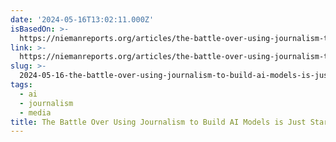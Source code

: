 ```yaml
---
date: '2024-05-16T13:02:11.000Z'
isBasedOn: >-
  https://niemanreports.org/articles/the-battle-over-using-journalism-to-build-ai-models-is-just-starting/
link: >-
  https://niemanreports.org/articles/the-battle-over-using-journalism-to-build-ai-models-is-just-starting/
slug: >-
  2024-05-16-the-battle-over-using-journalism-to-build-ai-models-is-just-starting-niem
tags:
  - ai
  - journalism
  - media
title: The Battle Over Using Journalism to Build AI Models is Just Starting - Niem
---
```

 
